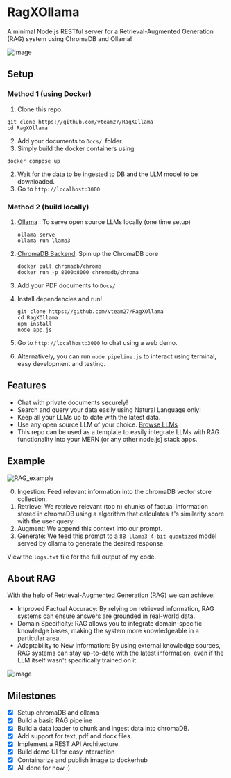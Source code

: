 # RagXOllama
A minimal Node.js RESTful server for a Retrieval-Augmented Generation (RAG) system using ChromaDB and Ollama!

![image](https://github.com/vteam27/RagXOllama/assets/94956831/2c7a8bd3-0b95-4afe-946f-d7f9e36ae1df)


## Setup
### Method 1 (using Docker)
1. Clone this repo.
```
git clone https://github.com/vteam27/RagXOllama
cd RagXOllama
```
2. Add your documents to ```Docs/ ```folder.
3. Simply build the docker containers using
```
docker compose up 
```
2. Wait for the data to be ingested to DB and the LLM model to be downloaded.
3. Go to ```http://localhost:3000``` 

### Method 2 (build locally)
1. [Ollama](https://ollama.com/) : To serve open source LLMs locally (one time setup)
    ```
    ollama serve
    ollama run llama3
    ```
2. [ChromaDB Backend](https://docs.trychroma.com/deployment): Spin up the ChromaDB core
   ```
   docker pull chromadb/chroma
   docker run -p 8000:8000 chromadb/chroma
   ```
3. Add your PDF documents to ```Docs/ ```
4. Install dependencies and run!
   ```
   git clone https://github.com/vteam27/RagXOllama
   cd RagXOllama
   npm install
   node app.js
   ```
5. Go to ```http://localhost:3000``` to chat using a web demo.

6. Alternatively, you can run ``` node pipeline.js ``` to interact using terminal, easy development and testing.

## Features
- Chat with private documents securely!
- Search and query your data easily using Natural Language only!
- Keep all your LLMs up to date with the latest data.
- Use any open source LLM of your choice. [Browse LLMs](https://ollama.com/library)
- This repo can be used as a template to easily integrate LLMs with RAG functionality into your MERN (or any other node.js) stack apps.

## Example
![RAG_example](https://github.com/vteam27/RagXOllama/assets/94956831/11031cff-618f-47ad-b6dd-5f5306450526)

0. Ingestion: Feed relevant information into the chromaDB vector store collection.
1. Retrieve: We retrieve relevant (top n) chunks of factual information stored in chromaDB using a algorithm that calculates it's similarity score with the user query.
2. Augment: We append this context into our prompt.
3. Generate: We feed this prompt to a ```8B llama3 4-bit quantized``` model served by ollama to generate the desired response.

View the ```logs.txt``` file for the full output of my code.

## About RAG

With the help of Retrieval-Augmented Generation (RAG) we can achieve:
- Improved Factual Accuracy: By relying on retrieved information, RAG systems can ensure answers are grounded in real-world data.
- Domain Specificity: RAG allows you to integrate domain-specific knowledge bases, making the system more knowledgeable in a particular area.
- Adaptability to New Information: By using external knowledge sources, RAG systems can stay up-to-date with the latest information, even if the LLM itself wasn't specifically trained on it.

![image](https://github.com/vteam27/RagXOllama/assets/94956831/146028a4-ef93-4c98-9408-b66f2db697fe)

## Milestones

- [x] Setup chromaDB and ollama
- [x] Build a basic RAG pipeline
- [x] Build a data loader to chunk and ingest data into chromaDB.
- [x] Add support for text, pdf and docx files.
- [x] Implement a REST API Architecture.
- [x] Build demo UI for easy interaction
- [x] Containarize and publish image to dockerhub
- [x] All done for now :)